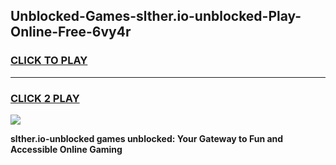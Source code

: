 
## Unblocked-Games-slther.io-unblocked-Play-Online-Free-6vy4r
<h3>
<a href="https://premium76.site?title=slther.io-unblocked&ref=26A">CLICK TO PLAY</a></h3>
<hr>

<h3>
<a href="https://premium76.site?title=slther.io-unblocked&ref=26A">CLICK 2 PLAY</a>
  
</h3>

<a href="https://premium76.site?title=slther.io-unblocked&ref=26A"><img src="https://clearcache.store/games.png"></a>


**slther.io-unblocked games unblocked: Your Gateway to Fun and Accessible Online Gaming**

